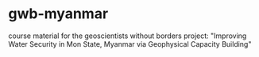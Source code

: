 # gwb-myanmar
course material for the geoscientists without borders project: "Improving Water Security in Mon State, Myanmar via Geophysical Capacity Building"
